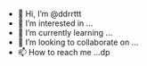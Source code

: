 - 👋 Hi, I’m @ddrrttt
- 👀 I’m interested in ...
- 🌱 I’m currently learning ...
- 💞️ I’m looking to collaborate on ...
- 📫 How to reach me ...dp

<!---
ddrrttt/ddrrttt is a ✨ special ✨ repository because its `README.md` (this file) appears on your GitHub profile.
You can click the Preview link to take a look at your changes.
--->
